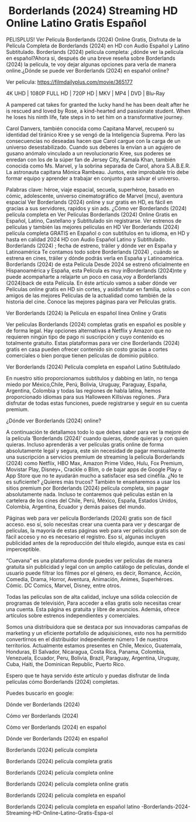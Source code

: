 # ️ Borderlands (2024) Streaming HD Online Latino Gratis Español
PELISPLUS! Ver Película Borderlands (2024) Online Gratis, Disfruta de la Película Completa de Borderlands (2024) en HD con Audio Español y Latino Subtitulado. Borderlands (2024) película completa: ¿dónde ver la película en español?Ahora si, después de una breve reseña sobre Borderlands (2024) la película, te voy dejar algunas opciones para verla de manera online.¿Dónde se puede ver Borderlands (2024) en español online?

Ver película: https://filmdailyplus.com/movie/365177

4K UHD | 1080P FULL HD | 720P HD | MKV | MP4 | DVD | Blu-Ray

A pampered cat takes for granted the lucky hand he has been dealt after he is rescued and loved by Rose, a kind-hearted and passionate student. When he loses his ninth life, fate steps in to set him on a transformative journey.

Carol Danvers, también conocida como Capitana Marvel, recuperó su identidad del tiránico Kree y se vengó de la Inteligencia Suprema. Pero las consecuencias no deseadas hacen que Carol cargue con la carga de un universo desestabilizado. Cuando sus deberes la envían a un agujero de gusano anómalo vinculado a un revolucionario Kree, sus poderes se enredan con los de la súper fan de Jersey City, Kamala Khan, también conocida como Ms. Marvel, y la sobrina separada de Carol, ahora S.A.B.E.R. La astronauta capitana Mónica Rambeau. Juntos, este improbable trío debe formar equipo y aprender a trabajar en conjunto para salvar el universo.

Palabras clave: héroe, viaje espacial, secuela, superhéroe, basado en cómic, adolescente, universo cinematográfico de Marvel (mcu), aventura espacial Ver Borderlands (2024) online y sur gratis en HD, es fácil en gracias a sus servidores, rapidos y sin ads. ¿Cómo ver Borderlands (2024) película completa en Ver Películas Borderlands (2024) Online Gratis en Español, Latino, Castellano y Subtitulado sin registrarse. Ver estrenos de películas y también las mejores películas en HD Ver Borderlands (2024) película completa GRATIS en Español o con subtítulos en tu idioma, en HD y hasta en calidad 2024 HD con Audio Español Latino y Subtitulado. Borderlands (2024) ; fecha de estreno, tráiler y dónde ver en España y Latinoamérica Te contamos todo sobre Borderlands (2024) , cuándo se estrena en cines, tráiler y dónde podrás verla en España y Latinoamérica. Borderlands (2024) de esta Película Desde 2024 se estrenó oficialmente en Hispanoamérica y España, esta Película es muy inBorderlands (2024)nte y puede acompañarte a relajarte un poco en casa,voy a Borderlands (2024)back de esta Película. En éste artículo vamos a saber dónde ver Películas online gratis en HD sin cortes, y asídisfrutar en familia, solos o con amigos de las mejores Películas de la actualidad como también de la historia del cine. Conoce las mejores páginas para ver Películas gratis.

Ver Borderlands (2024) la Película en español línea Online y Gratis

Ver películas Borderlands (2024) completas gratis en español es posible y de forma legal. Hay opciones alternativas a Netflix y Amazon que no requieren ningún tipo de pago ni suscripción y cuyo contenido es totalmente gratuito. Estas plataformas para ver cine Borderlands (2024) gratis en casa pueden ofrecer contenido sin costo gracias a cortes comerciales o bien porque tienen películas de dominio público.

Ver Borderlands (2024) Película completa en español Latino Subtitulado

En nuestro sitio proporcionamos subtítulos y dabbing en latín, no tenga miedo por México,Chile, Perú, Bolivia, Uruguay, Paraguay, España, Argentina, Colombia y todas las regiones de habla latina, hemos proporcionado idiomas para sus Halloween Killsivas regiones. .Para disfrutar de todas estas funciones, puede registrarse y seguir en su cuenta premium.

¿Dónde ver Borderlands (2024) online?

A continuación te detallamos todo lo que debes saber para ver la mejore de la película ‘Borderlands (2024)’ cuando quieras, donde quieras y con quien quieras. Incluso aprenderás a ver películas gratis online de forma absolutamente legal y segura, este sin necesidad de pagar mensualmente una suscripción a servicios premium de streaming la película Borderlands (2024) como Netflix, HBO Max, Amazon Prime Video, Hulu, Fox Premium, Movistar Play, Disney+, Crackle o Blim, o de bajar apps de Google Play o App Store que no te ayudarán mucho a satisfacer esa sed cinéfila. ¿No te es suficiente? ¿Quieres más trucos? También te enseñaremos a usar los sitios premium por Borderlands (2024) película completa, sin pagar absolutamente nada. Incluso te contaremos qué películas están en la cartelera de los cines del Chile, Perú, México, España, Estados Unidos, Colombia, Argentina, Ecuador y demás países del mundo.

Páginas web para ver película Borderlands (2024) gratis son de fácil acceso. eso sí, solo necesitas crear una cuenta para ver y descargar de películas, la mayoría de estas páginas web para ver películas gratis son de fácil acceso y no es necesario el registro. Eso sí, algunas incluyen publicidad antes de la reproducción del título elegido, aunque esta es casi imperceptible.

“Cuevana” es una plataforma donde puedes ver películas de manera gratuita sin publicidad y legal con un amplio catálogo de películas, donde el usuario puede filtrar los filmes por el género, es decir, Romance, Acción, Comedia, Drama, Horror, Aventura, Animación, Animes, Superhéroes. Cómic. DC Comics, Marvel, Disney, entre otros.

Todas las películas son de alta calidad, incluye una sólida colección de programas de televisión, Para acceder a ellas gratis solo necesitas crear una cuenta. Esta página es gratuita y libre de anuncios. Además, ofrece artículos sobre estrenos independientes y comerciales.

Somos una distribuidora que se destaca por sus innovadoras campañas de marketing y un eficiente portafolio de adquisiciones, esto nos ha permitido convertirnos en el distribuidor independiente número 1 de nuestros territorios. Actualmente estamos presentes en Chile, Mexico, Guatemala, Honduras, El Salvador, Nicaragua, Costa Rica, Panama, Colombia, Venezuela, Ecuador, Peru, Bolivia, Brazil, Paraguay, Argentina, Uruguay, Cuba, Haiti, the Dominican Republic, Puerto Rico.

Espero que te haya servido éste artículo y puedas disfrutar de linda películas cómo Borderlands (2024) completas.

Puedes buscarlo en google:

Dónde ver Borderlands (2024)

Cómo ver Borderlands (2024)

Cómo ver Borderlands (2024) en español

Dónde ver Borderlands (2024) en español

Borderlands (2024) película completa

Borderlands (2024) película completa gratis

Borderlands (2024) película completa online

Borderlands (2024) película completa online gratis

Borderlands (2024) pelicula completa en español

Borderlands (2024) pelicula completa en español latino
-Borderlands-2024-Streaming-HD-Online-Latino-Gratis-Espa-ol
